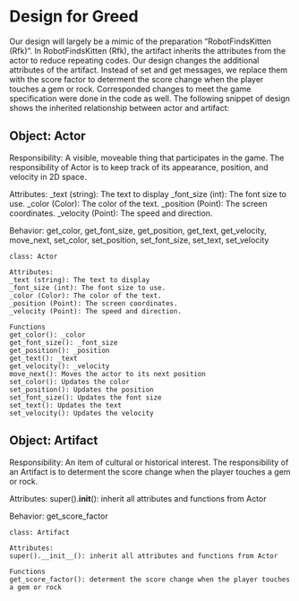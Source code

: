 # Design for Greed

Our design will largely be a mimic of the preparation “RobotFindsKitten (Rfk)”. In RobotFindsKitten (Rfk), the artifact inherits the attributes from the actor to reduce repeating codes. Our design changes the additional attributes of the artifact. Instead of set and get messages, we replace them with the score factor to determent the score change when the player touches a gem or rock. Corresponded changes to meet the game specification were done in the code as well. The following snippet of design shows the inherited relationship between actor and artifact:


## Object: Actor

Responsibility: A visible, moveable thing that participates in the game. The responsibility of Actor is to keep track of its appearance, position, and velocity in 2D space.

Attributes:
_text (string): The text to display
_font_size (int): The font size to use.
_color (Color): The color of the text.
_position (Point): The screen coordinates.
_velocity (Point): The speed and direction.


Behavior:
get_color, get_font_size, get_position, get_text, get_velocity, move_next, set_color, set_position, set_font_size, set_text, set_velocity 

```
class: Actor

Attributes:
_text (string): The text to display
_font_size (int): The font size to use.
_color (Color): The color of the text.
_position (Point): The screen coordinates.
_velocity (Point): The speed and direction.

Functions
get_color(): _color
get_font_size(): _font_size
get_position(): _position
get_text(): _text
get_velocity(): _velocity
move_next(): Moves the actor to its next position
set_color(): Updates the color
set_position(): Updates the position
set_font_size(): Updates the font size
set_text(): Updates the text
set_velocity(): Updates the velocity
```

## Object: Artifact

Responsibility: An item of cultural or historical interest. The responsibility of an Artifact is to determent the score change when the player touches a gem or rock.

Attributes:
super().__init__(): inherit all attributes and functions from Actor

Behavior:
get_score_factor 

```
class: Artifact

Attributes:
super().__init__(): inherit all attributes and functions from Actor

Functions
get_score_factor(): determent the score change when the player touches a gem or rock
```